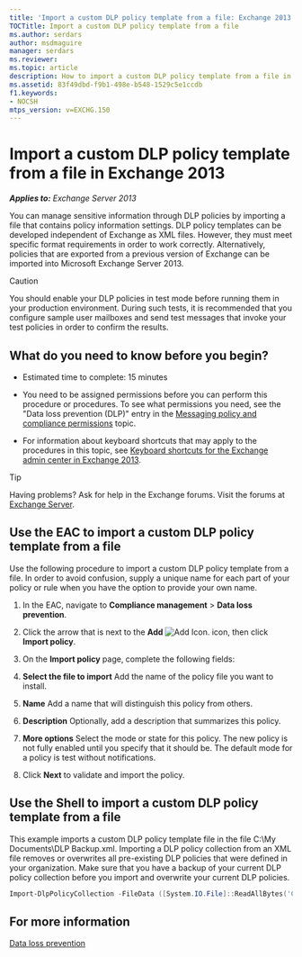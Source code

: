 ```yaml
---
title: 'Import a custom DLP policy template from a file: Exchange 2013 Help'
TOCTitle: Import a custom DLP policy template from a file
ms.author: serdars
author: msdmaguire
manager: serdars
ms.reviewer:
ms.topic: article
description: How to import a custom DLP policy template from a file in Exchange Server
ms.assetid: 83f49dbd-f9b1-498e-b548-1529c5e1ccdb
f1.keywords:
- NOCSH
mtps_version: v=EXCHG.150
---
```


# Import a custom DLP policy template from a file in Exchange 2013

_**Applies to:** Exchange Server 2013_

You can manage sensitive information through DLP policies by importing a file that contains policy information settings. DLP policy templates can be developed independent of Exchange as XML files. However, they must meet specific format requirements in order to work correctly. Alternatively, policies that are exported from a previous version of Exchange can be imported into Microsoft Exchange Server 2013.

> [!CAUTION]
> You should enable your DLP policies in test mode before running them in your production environment. During such tests, it is recommended that you configure sample user mailboxes and send test messages that invoke your test policies in order to confirm the results.

## What do you need to know before you begin?

- Estimated time to complete: 15 minutes

- You need to be assigned permissions before you can perform this procedure or procedures. To see what permissions you need, see the "Data loss prevention (DLP)" entry in the [Messaging policy and compliance permissions](messaging-policy-and-compliance-permissions-exchange-2013-help.md) topic.

- For information about keyboard shortcuts that may apply to the procedures in this topic, see [Keyboard shortcuts for the Exchange admin center in Exchange 2013](keyboard-shortcuts-in-the-exchange-admin-center-2013-help.md).

> [!TIP]
> Having problems? Ask for help in the Exchange forums. Visit the forums at [Exchange Server](https://social.technet.microsoft.com/forums/office/home?category=exchangeserver).

## Use the EAC to import a custom DLP policy template from a file

Use the following procedure to import a custom DLP policy template from a file. In order to avoid confusion, supply a unique name for each part of your policy or rule when you have the option to provide your own name.

1. In the EAC, navigate to **Compliance management** \> **Data loss prevention**.

2. Click the arrow that is next to the **Add** ![Add Icon.](images/ITPro_EAC_AddIcon.gif) icon, then click **Import policy**.

3. On the **Import policy** page, complete the following fields:

1. **Select the file to import** Add the name of the policy file you want to install.

2. **Name** Add a name that will distinguish this policy from others.

3. **Description** Optionally, add a description that summarizes this policy.

4. **More options** Select the mode or state for this policy. The new policy is not fully enabled until you specify that it should be. The default mode for a policy is test without notifications.

5. Click **Next** to validate and import the policy.

## Use the Shell to import a custom DLP policy template from a file

This example imports a custom DLP policy template file in the file C:\My Documents\DLP Backup.xml. Importing a DLP policy collection from an XML file removes or overwrites all pre-existing DLP policies that were defined in your organization. Make sure that you have a backup of your current DLP policy collection before you import and overwrite your current DLP policies.

```powershell
Import-DlpPolicyCollection -FileData ([System.IO.File]::ReadAllBytes('C:\My Documents\DLP Backup.xml'))
```

## For more information

[Data loss prevention](data-loss-prevention-exchange-2013-help.md)

